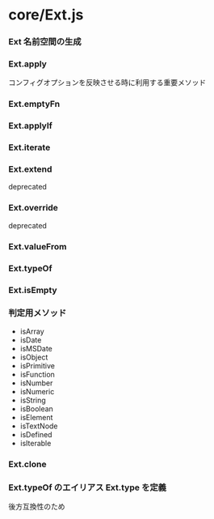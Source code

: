 # core/Ext.js

### Ext 名前空間の生成

### Ext.apply

コンフィグオプションを反映させる時に利用する重要メソッド

### Ext.emptyFn

### Ext.applyIf

### Ext.iterate

### Ext.extend

deprecated

### Ext.override

deprecated

### Ext.valueFrom

### Ext.typeOf

### Ext.isEmpty

### 判定用メソッド

- isArray
- isDate
- isMSDate
- isObject
- isPrimitive
- isFunction
- isNumber
- isNumeric
- isString
- isBoolean
- isElement
- isTextNode
- isDefined
- isIterable

### Ext.clone

### Ext.typeOf のエイリアス Ext.type を定義

後方互換性のため

